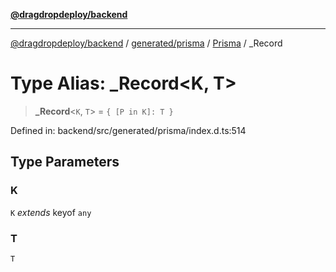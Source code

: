 [**@dragdropdeploy/backend**](../../../../../README.md)

***

[@dragdropdeploy/backend](../../../../../README.md) / [generated/prisma](../../../README.md) / [Prisma](../README.md) / \_Record

# Type Alias: \_Record\<K, T\>

> **\_Record**\<`K`, `T`\> = `{ [P in K]: T }`

Defined in: backend/src/generated/prisma/index.d.ts:514

## Type Parameters

### K

`K` *extends* keyof `any`

### T

`T`
